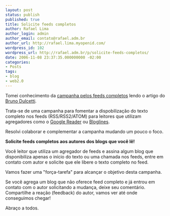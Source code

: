 ```yaml
---
layout: post
status: publish
published: true
title: Solicite feeds completos
author: Rafael Lima
author_login: admin
author_email: contato@rafael.adm.br
author_url: http://rafael.lima.myopenid.com/
wordpress_id: 102
wordpress_url: http://rafael.adm.br/p/solicite-feeds-completos/
date: 2006-11-08 23:37:35.000000000 -02:00
categories:
- Posts
tags:
- blog
- web2.0
---
```

Tomei conhecimento da <a href="http://www.arcanjo.org/blog/?p=70">campanha pelos feeds completos</a> lendo o artigo do <a href="http://www.brunodulcetti.com/blog/2006/11/03/deixe-seus-feeds-completos-uma-campanha-rafael-arcanjo.html">Bruno Dulcetti</a>.

Trata-se de uma campanha para fomentar a dispobiliza&ccedil;&atilde;o do texto completo nos feeds (RSS/RSS2/ATOM) para leitores que utilizam agregadores como o <a href="http://reader.google.com">Google Reader</a> ou <a href="http://bloglines.com">Bloglines</a>.

Resolvi colaborar e complementar a campanha mudando um pouco o foco.

<strong>Solicite feeds completos aos autores dos blogs que voc&ecirc; l&ecirc;!</strong>

Voc&ecirc; leitor que utiliza um agregador de feeds e assina algum blog que disponibiliza apenas o in&iacute;cio do texto ou uma chamada nos feeds, entre em contato com  autor e solicite que ele libere o texto completo no feed.

Vamos fazer uma "for&ccedil;a-tarefa" para alcan&ccedil;ar o objetivo desta campanha.

Se voc&ecirc; agrega um blog que n&atilde;o oferece feed completo e j&aacute; entrou em contato com o autor solicitando a mudan&ccedil;a, deixe seu coment&aacute;rio. Compartilhe a rea&ccedil;&atilde;o (feedback) do autor, vamos ver at&eacute; onde conseguimos chegar!

Abra&ccedil;o a todos.

